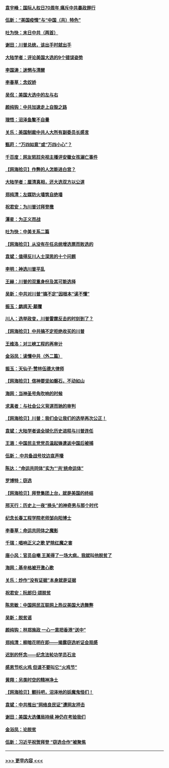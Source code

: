 #### [袁宇峰：国际人权日70周年 痛斥中共暴政罪行](../pages/nsc993/n12611965.md?t=12111751) 
#### [伍新：“美国疫情”与“中国（共）特色”](../pages/nsc993/n12611463.md?t=12111751) 
#### [吐为快：末日中共（两首）](../pages/nsc993/n12611461.md?t=12111751) 
#### [谢田：川普总统，该出手时就出手](../pages/nsc993/n12610905.md?t=12111751) 
#### [大陆学者：评论美国大选的9个错误姿势](../pages/nsc993/n12609586.md?t=12111751) 
#### [李国涛：迷惘与清醒](../pages/nsc993/n12607532.md?t=12111751) 
#### [李春草：念奴娇](../pages/nsc993/n12607083.md?t=12111751) 
#### [吴侃：美国大选中的左与右](../pages/nsc993/n12607054.md?t=12111751) 
#### [颜纯钩：中共加速走上自毁之路](../pages/nsc993/n12606473.md?t=12111751) 
#### [理悟：沼泽鱼鳖不自量](../pages/nsc993/n12606454.md?t=12111751) 
#### [关乐：美国制裁中共人大所有副委员长感言](../pages/nsc993/n12606442.md?t=12111751) 
#### [甄莳：“万四如意”或“万四小心”？](../pages/nsc993/n12606091.md?t=12111751) 
#### [千百度：网友怒怼央视主播评安徽女孩溺亡事件](../pages/nsc993/n12605370.md?t=12111751) 
#### [【网海拾贝】作弊的人怎能进白宫？](../pages/nsc993/n12603546.md?t=12111751) 
#### [大陆学者：厘清真相，还大选双方以公道](../pages/nsc993/n12603475.md?t=12111751) 
#### [郑纯清：左媒防火墙筑自绝墙](../pages/nsc993/n12602226.md?t=12111751) 
#### [祝君安：为川普讨拜登檄](../pages/nsc993/n12602199.md?t=12111751) 
#### [潭星：为正义而战](../pages/nsc993/n12600926.md?t=12111751) 
#### [吐为快：中美关系二篇](../pages/nsc993/n12600908.md?t=12111751) 
#### [【网海拾贝】从没有在任总统增选票而败选的](../pages/nsc993/n12600435.md?t=12111751) 
#### [袁斌：值得反川人士深思的十个问题](../pages/nsc993/n12600332.md?t=12111751) 
#### [李明：神选川普平乱](../pages/nsc993/n12599751.md?t=12111751) 
#### [王赫：川普的双重身份及其可能选择](../pages/nsc993/n12599723.md?t=12111751) 
#### [吴新：中共对川普“搞不定”因根本“读不懂”](../pages/nsc993/n12599502.md?t=12111751) 
#### [振玉：鹧鸪天‧颠覆](../pages/nsc993/n12599494.md?t=12111751) 
#### [川人：选举政变，川普雷霆反击的时刻到了？](../pages/nsc993/n12599291.md?t=12111751) 
#### [【网海拾贝】中共搞不定拒绝收买的川普](../pages/nsc993/n12598955.md?t=12111751) 
#### [王维洛：对三峡工程的再审计](../pages/nsc993/n12598436.md?t=12111751) 
#### [金浴凤：读懂中共（外二篇）](../pages/nsc993/n12597943.md?t=12111751) 
#### [振玉：天仙子‧赞林伍德大律师](../pages/nsc993/n12597929.md?t=12111751) 
#### [【网海拾贝】信神要坚如磐石，不动如山](../pages/nsc993/n12597901.md?t=12111751) 
#### [海网：当神圣号角吹响的时候](../pages/nsc993/n12595891.md?t=12111751) 
#### [求真者：与社会公义背道而驰的审判](../pages/nsc993/n12595868.md?t=12111751) 
#### [【网海拾贝】川普：我们会让我们的选举再次公正！](../pages/nsc993/n12594930.md?t=12111751) 
#### [袁斌：大陆学者谈全球化历史进程与川普连任](../pages/nsc993/n12594690.md?t=12111751) 
#### [王涵：中国民主党党员温起锋遣返中国后被捕](../pages/nsc993/n12594540.md?t=12111751) 
#### [伍新： 中共备战号坟边哀声嚎](../pages/nsc993/n12593086.md?t=12111751) 
#### [陈达：“命运共同体”实为“‘共’统命运体”](../pages/nsc993/n12590865.md?t=12111751) 
#### [罗博特：窃选](../pages/nsc993/n12590619.md?t=12111751) 
#### [【网海拾贝】拜登集团上台，就是美国的终结](../pages/nsc993/n12589725.md?t=12111751) 
#### [邢天行：历史上一夜“换头”的神奇男与那个时代](../pages/nsc993/n12589424.md?t=12111751) 
#### [纪念长春工程学院老师邹向阳博士](../pages/nsc993/n12585390.md?t=12111751) 
#### [李春草：命运共同体之魔影](../pages/nsc993/n12585026.md?t=12111751) 
#### [千瑞：唱响正义之歌 铲除红魔之害](../pages/nsc993/n12585002.md?t=12111751) 
#### [唐小风：官员自嘲 王某得了一场大病，我就叫他脱贫了](../pages/nsc993/n12584981.md?t=12111751) 
#### [海网：基辛格被开激心歌](../pages/nsc993/n12584946.md?t=12111751) 
#### [关乐：炒作“没有证据”本身就是证据](../pages/nsc993/n12583146.md?t=12111751) 
#### [祝君安：阮郎归‧颂脱贫](../pages/nsc993/n12583119.md?t=12111751) 
#### [陈思敏：中国网民互联网上热议美国大选舞弊](../pages/nsc993/n12582845.md?t=12111751) 
#### [吴新：脱贫谣](../pages/nsc993/n12580839.md?t=12111751) 
#### [颜纯钩：林郑施政 一心一意把香港“送中”](../pages/nsc993/n12580805.md?t=12111751) 
#### [郑纯清：柳暗花明在即——揭露窃选听证会观感](../pages/nsc993/n12580795.md?t=12111751) 
#### [迟到的怀念——纪念法轮功学员石龙](../pages/nsc993/n12580245.md?t=12111751) 
#### [感恩节吃火鸡  但请不要叫它“火鸡节”](../pages/nsc993/n12580252.md?t=12111751) 
#### [黄翔：另类时空的精神净土](../pages/nsc993/n12578638.md?t=12111751) 
#### [【网海拾贝】颤抖吧，沼泽地的妖魔鬼怪们！](../pages/nsc993/n12578552.md?t=12111751) 
#### [袁斌：中共推出“网络良民证”遭网友抨击](../pages/nsc993/n12578511.md?t=12111751) 
#### [谢田：美国大选僵局持续 神仍在考验我们](../pages/nsc993/n12577432.md?t=12111751) 
#### [金浴凤：论脱贫](../pages/nsc993/n12576386.md?t=12111751) 
#### [伍新：习近平祝贺拜登 “窃选合作”被聚焦](../pages/nsc993/n12576358.md?t=12111751) 

----
#### [ >>> 更早内容 <<< ](../indexes/nsc993-earlier.md)
